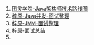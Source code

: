 1. [图灵学院-Java架构师技术路线图](https://www.processon.com/view/link/5eccea8fe0b34d5f263038f0#map)
2. [梓原-Java并发-面试整理](https://www.processon.com/view/link/6073aef9e401fd01e20d5eb7#map)
3. [梓原-JVM-面试整理](https://www.processon.com/view/link/6073aec463768912ae519d53#map)
4. [梓原-面试总结](https://www.processon.com/view/link/6073ae940791292331e28708#map)
5. 

